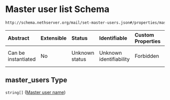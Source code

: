 # Master user list Schema

```txt
http://schema.nethserver.org/mail/set-master-users.json#/properties/master_users
```



| Abstract            | Extensible | Status         | Identifiable            | Custom Properties | Additional Properties | Access Restrictions | Defined In                                                                   |
| :------------------ | :--------- | :------------- | :---------------------- | :---------------- | :-------------------- | :------------------ | :--------------------------------------------------------------------------- |
| Can be instantiated | No         | Unknown status | Unknown identifiability | Forbidden         | Allowed               | none                | [set-master-users.json\*](mail/set-master-users.json "open original schema") |

## master\_users Type

`string[]` ([Master user name](set-master-users-properties-master-user-list-master-user-name.md))
